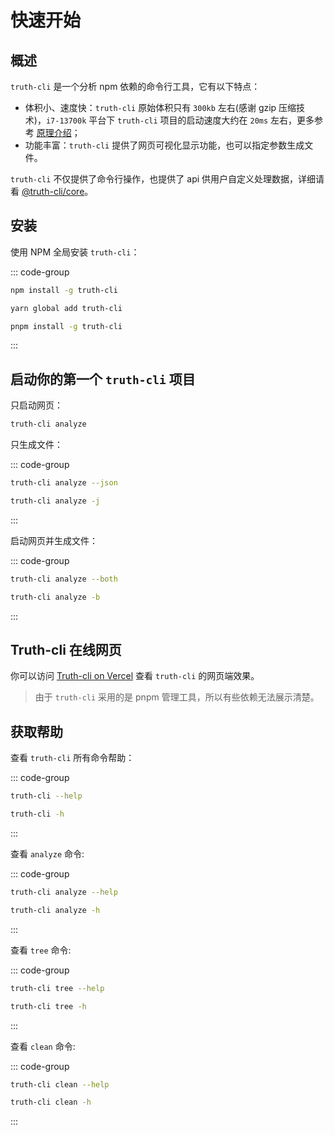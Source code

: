 # 快速开始

## 概述

`truth-cli` 是一个分析 npm 依赖的命令行工具，它有以下特点：

- 体积小、速度快：`truth-cli` 原始体积只有 `300kb` 左右(感谢 gzip 压缩技术)，`i7-13700k` 平台下 `truth-cli` 项目的启动速度大约在 `20ms` 左右，更多参考 [原理介绍](/about/how.md#网页数据如何而来)；
- 功能丰富：`truth-cli` 提供了网页可视化显示功能，也可以指定参数生成文件。

`truth-cli` 不仅提供了命令行操作，也提供了 api 供用户自定义处理数据，详细请看 [@truth-cli/core](./api.md)。

## 安装

使用 NPM 全局安装 `truth-cli`：

::: code-group
```bash [npm]
npm install -g truth-cli
```
```bash [yarn]
yarn global add truth-cli
```
```bash [pnpm]
pnpm install -g truth-cli
```
:::

## 启动你的第一个 `truth-cli` 项目

只启动网页：

```bash
truth-cli analyze
```

只生成文件：

::: code-group
```bash [--json]
truth-cli analyze --json
```
```bash [-j]
truth-cli analyze -j
```
:::

启动网页并生成文件：

::: code-group
```bash [--both]
truth-cli analyze --both
```
```bash [-b]
truth-cli analyze -b
```
:::

## Truth-cli 在线网页

你可以访问 [Truth-cli on Vercel](https://truth-cli.vercel.app/) 查看 `truth-cli` 的网页端效果。

> 由于 `truth-cli` 采用的是 pnpm 管理工具，所以有些依赖无法展示清楚。

## 获取帮助

查看 `truth-cli` 所有命令帮助：

::: code-group
```bash [--help]
truth-cli --help
```
```bash [-h]
truth-cli -h
```
:::

查看 `analyze` 命令:

::: code-group
```bash [--help]
truth-cli analyze --help
```
```bash [-h]
truth-cli analyze -h
```
:::

查看 `tree` 命令:

::: code-group
```bash [--help]
truth-cli tree --help
```
```bash [-h]
truth-cli tree -h
```
:::

查看 `clean` 命令:

::: code-group
```bash [--help]
truth-cli clean --help
```
```bash [-h]
truth-cli clean -h
```
:::